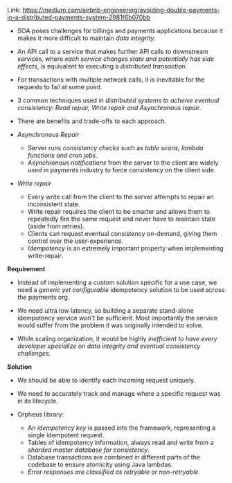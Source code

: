 Link: https://medium.com/airbnb-engineering/avoiding-double-payments-in-a-distributed-payments-system-2981f6b070bb

* SOA poses challenges for billings and payments applications because it makes it more difficult to maintain *data integrity*.
* An API call to a service that makes further API calls to downstream services, where *each service changes state and potentially has side effects*, is equivalent to executing a *distributed transaction*.
* For transactions with multiple network calls, it is inevitable for the requests to fail at some point. 

* 3 common techniques used in *distributed systems to acheive eventual consistency*: *Read repair, Write repair and Asynchronous repair*.
* There are benefits and trade-offs to each approach.

* *Asynchronous Repair*
    * Server runs *consistency checks* such as *table scans, lambda functions and cron jobs*.
    * *Asynchronous notifications* from the server to the client are widely used in payments industry to force consistency on the client side.

* *Write repair*
    * Every write call from the client to the server attempts to repair an inconsistent state.
    * Write repair requires the client to be smarter and allows them to repeatedly fire the same request and never have to maintain state (aside from retries).
    * Clients can request eventual consistency on-demand, giving them control over the user-experience.
    * *Idempotency* is an extremely important property when implementing write-repair.

**Requirement**
* Instead of implementing a custom solution specific for a use case, we need a *generic yet configurable* idempotency solution to be used across the payments org.

* We need ultra low latency, so building a separate stand-alone idempotency service won't be sufficient. Most importantly the service would suffer from the problem it was originally intended to solve.

* While scaling organization, it would be highly *inefficient to have every developer specialize on data integrity and eventual consistency challenges*.

**Solution**
* We should be able to identify each incoming request uniquely.
* We need to accurately track and manage where a specific request was in its lifecycle.

* Orpheus library:
    * An *idempotency key* is passed into the framework, representing a single idempotent request.
    * Tables of idempotency information, always read and write from a *sharded master database for consistency*.
    * Database transactions are combined in different parts of the codebase to ensure atomicity using Java lambdas.
    * *Error responses are classified as retryable or non-retryable*.